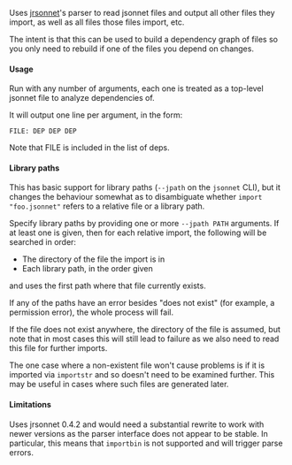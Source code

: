Uses [jrsonnet](https://github.com/CertainLach/jrsonnet)'s parser to read jsonnet files
and output all other files they import, as well as all files those files import, etc.

The intent is that this can be used to build a dependency graph of files so you only need
to rebuild if one of the files you depend on changes.

#### Usage

Run with any number of arguments, each one is treated as a top-level jsonnet file
to analyze dependencies of.

It will output one line per argument, in the form:
```
FILE: DEP DEP DEP
```
Note that FILE is included in the list of deps.

#### Library paths

This has basic support for library paths (`--jpath` on the `jsonnet` CLI), but it changes the behaviour
somewhat as to disambiguate whether `import "foo.jsonnet"` refers to a relative file or a library path.

Specify library paths by providing one or more `--jpath PATH` arguments.
If at least one is given, then for each relative import, the following will be searched in order:
- The directory of the file the import is in
- Each library path, in the order given

and uses the first path where that file currently exists.

If any of the paths have an error besides "does not exist" (for example, a permission error),
the whole process will fail.

If the file does not exist anywhere, the directory of the file is assumed, but note that in most
cases this will still lead to failure as we also need to read this file for further imports.

The one case where a non-existent file won't cause problems is if it is imported via `importstr`
and so doesn't need to be examined further. This may be useful in cases where such files are
generated later.

#### Limitations

Uses jrsonnet 0.4.2 and would need a substantial rewrite to work with newer versions as the parser interface
does not appear to be stable.
In particular, this means that `importbin` is not supported and will trigger parse errors.
